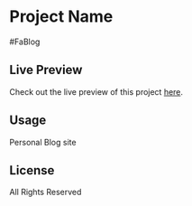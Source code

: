 # Project Name

#FaBlog

## Live Preview

Check out the live preview of this project [here](https://unique-semifreddo-0d3af3.netlify.app/).

## Usage

Personal Blog site

## License

All Rights Reserved

